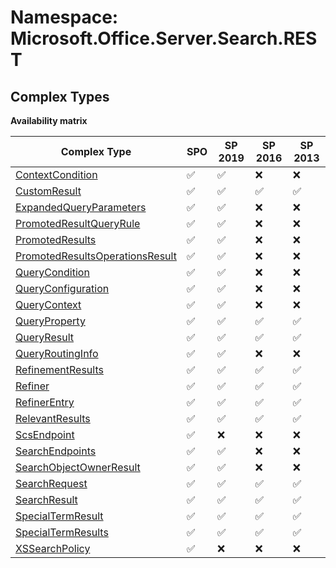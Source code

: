# Namespace: Microsoft.Office.Server.Search.REST

## Complex Types

**Availability matrix**

Complex Type | SPO | SP 2019 | SP 2016 | SP 2013
----------|-----|---------|---------|--------
[ContextCondition](./ComplexTypes/ContextCondition.md) | ✅ | ✅ | ❌ | ❌
[CustomResult](./ComplexTypes/CustomResult.md) | ✅ | ✅ | ✅ | ✅
[ExpandedQueryParameters](./ComplexTypes/ExpandedQueryParameters.md) | ✅ | ✅ | ❌ | ❌
[PromotedResultQueryRule](./ComplexTypes/PromotedResultQueryRule.md) | ✅ | ✅ | ❌ | ❌
[PromotedResults](./ComplexTypes/PromotedResults.md) | ✅ | ✅ | ❌ | ❌
[PromotedResultsOperationsResult](./ComplexTypes/PromotedResultsOperationsResult.md) | ✅ | ✅ | ❌ | ❌
[QueryCondition](./ComplexTypes/QueryCondition.md) | ✅ | ✅ | ❌ | ❌
[QueryConfiguration](./ComplexTypes/QueryConfiguration.md) | ✅ | ✅ | ❌ | ❌
[QueryContext](./ComplexTypes/QueryContext.md) | ✅ | ✅ | ❌ | ❌
[QueryProperty](./ComplexTypes/QueryProperty.md) | ✅ | ✅ | ✅ | ✅
[QueryResult](./ComplexTypes/QueryResult.md) | ✅ | ✅ | ✅ | ✅
[QueryRoutingInfo](./ComplexTypes/QueryRoutingInfo.md) | ✅ | ✅ | ❌ | ❌
[RefinementResults](./ComplexTypes/RefinementResults.md) | ✅ | ✅ | ✅ | ✅
[Refiner](./ComplexTypes/Refiner.md) | ✅ | ✅ | ✅ | ✅
[RefinerEntry](./ComplexTypes/RefinerEntry.md) | ✅ | ✅ | ✅ | ✅
[RelevantResults](./ComplexTypes/RelevantResults.md) | ✅ | ✅ | ✅ | ✅
[ScsEndpoint](./ComplexTypes/ScsEndpoint.md) | ✅ | ❌ | ❌ | ❌
[SearchEndpoints](./ComplexTypes/SearchEndpoints.md) | ✅ | ✅ | ❌ | ❌
[SearchObjectOwnerResult](./ComplexTypes/SearchObjectOwnerResult.md) | ✅ | ✅ | ❌ | ❌
[SearchRequest](./ComplexTypes/SearchRequest.md) | ✅ | ✅ | ✅ | ✅
[SearchResult](./ComplexTypes/SearchResult.md) | ✅ | ✅ | ✅ | ✅
[SpecialTermResult](./ComplexTypes/SpecialTermResult.md) | ✅ | ✅ | ✅ | ✅
[SpecialTermResults](./ComplexTypes/SpecialTermResults.md) | ✅ | ✅ | ✅ | ✅
[XSSearchPolicy](./ComplexTypes/XSSearchPolicy.md) | ✅ | ❌ | ❌ | ❌
